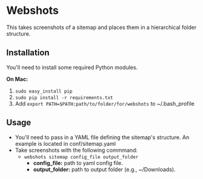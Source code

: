 Webshots
========

This takes screenshots of a sitemap and places them in a hierarchical folder structure.



Installation
------------

You'll need to install some required Python modules.

**On Mac:**

1. `sudo easy_install pip`
2. `sudo pip install -r requirements.txt`
3. Add `export PATH=$PATH:path/to/folder/for/webshots` to ~/.bash_profile



Usage
-----

- You'll need to pass in a YAML file defining the sitemap's structure. An example is located in conf/sitemap.yaml
- Take screenshots with the following commmand:
  - `webshots sitemap config_file output_folder`
    - **config_file:** path to yaml config file.
    - **output_folder:** path to output folder (e.g., ~/Downloads).





